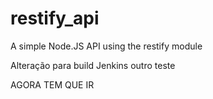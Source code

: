 # restify_api
A simple Node.JS API using the restify module


Alteração para build Jenkins outro teste

AGORA TEM QUE IR
